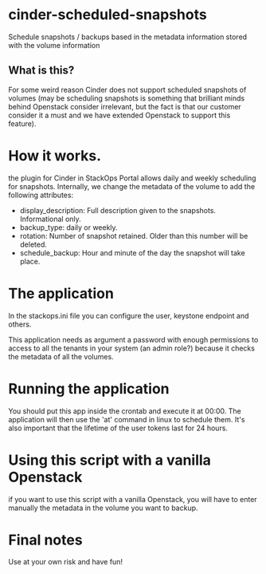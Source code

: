 # cinder-scheduled-snapshots

Schedule snapshots / backups based in the metadata information stored with the volume information

## What is this?

For some weird reason Cinder does not support scheduled snapshots of volumes (may be scheduling snapshots is something that brilliant minds behind Openstack consider irrelevant, but the fact is that our customer consider it a must and we have extended Openstack to support this feature).

# How it works.

the plugin for Cinder in StackOps Portal allows daily and weekly scheduling for snapshots. Internally, we change the metadata of the volume to add the following attributes:

- display_description: Full description given to the snapshots. Informational only.
- backup_type: daily or weekly.
- rotation: Number of snapshot retained. Older than this number will be deleted.
- schedule_backup: Hour and minute of the day the snapshot will take place.

# The application

In the stackops.ini file you can configure the user, keystone endpoint and others.

This application needs as argument a password with enough permissions to access to all the tenants in your system (an admin role?) because it checks the metadata of all the volumes.

# Running the application

You should put this app inside the crontab and execute it at 00:00. The application will then use the 'at' command in linux to schedule them. It's also important that the lifetime of the user tokens last for 24 hours.

# Using this script with a vanilla Openstack

if you want to use this script with a vanilla Openstack, you will have to enter manually the metadata in the volume you want to backup.

# Final notes

Use at your own risk and have fun!

